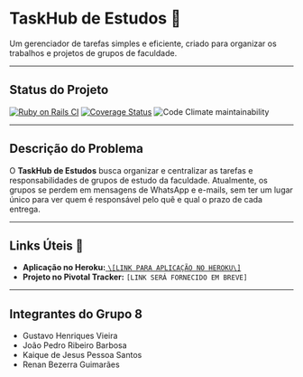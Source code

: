 # TaskHub de Estudos 🚀

Um gerenciador de tarefas simples e eficiente, criado para organizar os trabalhos e projetos de grupos de faculdade.

---

## Status do Projeto

[![Ruby on Rails CI](https://github.com/kaique321123/taskhub/actions/workflows/main.yml/badge.svg)](https://github.com/kaique321123/taskhub/actions/workflows/main.yml)
[![Coverage Status](https://coveralls.io/repos/github/kaique321123/taskhub/badge.svg?branch=main)](https://coveralls.io/github/kaique321123/taskhub?branch=main)
![Code Climate maintainability](https://api.codeclimate.com/v1/badges/SEU_BADGE_ID/maintainability)

---

## Descrição do Problema

O **TaskHub de Estudos** busca organizar e centralizar as tarefas e responsabilidades de grupos de estudo da faculdade. Atualmente, os grupos se perdem em mensagens de WhatsApp e e-mails, sem ter um lugar único para ver quem é responsável pelo quê e qual o prazo de cada entrega.

---

## Links Úteis 🔗

* **Aplicação no Heroku:**[ `\[LINK PARA APLICAÇÃO NO HEROKU\]`](https://taskhub-grupo-2025-c2fd856b0fb6.herokuapp.com/)
* **Projeto no Pivotal Tracker:** `[LINK SERÁ FORNECIDO EM BREVE]`

---

## Integrantes do Grupo 8

* Gustavo Henriques Vieira
* João Pedro Ribeiro Barbosa
* Kaique de Jesus Pessoa Santos
* Renan Bezerra Guimarães